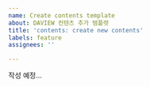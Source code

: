 ```yaml
---
name: Create contents template
about: DAVIEW 컨텐츠 추가 템플렛
title: 'contents: create new contents'
labels: feature
assignees: ''

---
```


작성 예정...

